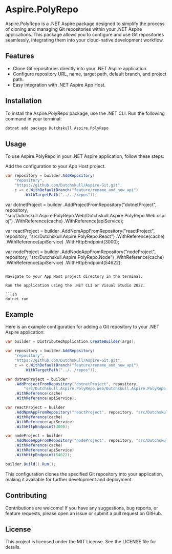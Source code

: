 # Aspire.PolyRepo

Aspire.PolyRepo is a .NET Aspire package designed to simplify the process of cloning and managing Git repositories
within your .NET Aspire applications. This package allows you to configure and use Git repositories seamlessly,
integrating them into your cloud-native development workflow.

## Features

- Clone Git repositories directly into your .NET Aspire application.
- Configure repository URL, name, target path, default branch, and project path.
- Easy integration with .NET Aspire App Host.

## Installation

To install the Aspire.PolyRepo package, use the .NET CLI. Run the following command in your terminal:

```sh
dotnet add package Dutchskull.Aspire.PolyRepo
```

## Usage

To use Aspire.PolyRepo in your .NET Aspire application, follow these steps:

Add the configuration to your App Host project.

```csharp
var repository = builder.AddRepository(
    "repository",
    "https://github.com/Dutchskull/Aspire-Git.git",
    c => c.WithDefaultBranch("feature/rename_and_new_api")
        .WithTargetPath("../../repos"));
```

var dotnetProject = builder
.AddProjectFromRepository("dotnetProject", repository,
"src/Dutchskull.Aspire.PolyRepo.Web/Dutchskull.Aspire.PolyRepo.Web.csproj")
.WithReference(cache)
.WithReference(apiService);

var reactProject = builder
.AddNpmAppFromRepository("reactProject", repository, "src/Dutchskull.Aspire.PolyRepo.React")
.WithReference(cache)
.WithReference(apiService)
.WithHttpEndpoint(3000);

var nodeProject = builder
.AddNodeAppFromRepository("nodeProject", repository, "src/Dutchskull.Aspire.PolyRepo.Node")
.WithReference(cache)
.WithReference(apiService)
.WithHttpEndpoint(54622);

````

Navigate to your App Host project directory in the terminal.

Run the application using the .NET CLI or Visual Studio 2022.

```sh
dotnet run
````

## Example

Here is an example configuration for adding a Git repository to your .NET Aspire application:

```csharp
var builder = DistributedApplication.CreateBuilder(args);

var repository = builder.AddRepository(
    "repository",
    "https://github.com/Dutchskull/Aspire-Git.git",
    c => c.WithDefaultBranch("feature/rename_and_new_api")
        .WithTargetPath("../../repos"));

var dotnetProject = builder
    .AddProjectFromRepository("dotnetProject", repository,
        "src/Dutchskull.Aspire.PolyRepo.Web/Dutchskull.Aspire.PolyRepo.Web.csproj")
    .WithReference(cache)
    .WithReference(apiService);

var reactProject = builder
    .AddNpmAppFromRepository("reactProject", repository, "src/Dutchskull.Aspire.PolyRepo.React")
    .WithReference(cache)
    .WithReference(apiService)
    .WithHttpEndpoint(3000);

var nodeProject = builder
    .AddNodeAppFromRepository("nodeProject", repository, "src/Dutchskull.Aspire.PolyRepo.Node")
    .WithReference(cache)
    .WithReference(apiService)
    .WithHttpEndpoint(54622);

builder.Build().Run();
```

This configuration clones the specified Git repository into your application, making it available for further
development and deployment.

## Contributing

Contributions are welcome! If you have any suggestions, bug reports, or feature requests, please open an issue or submit
a pull request on GitHub.

## License

This project is licensed under the MIT License. See the LICENSE file for details.
